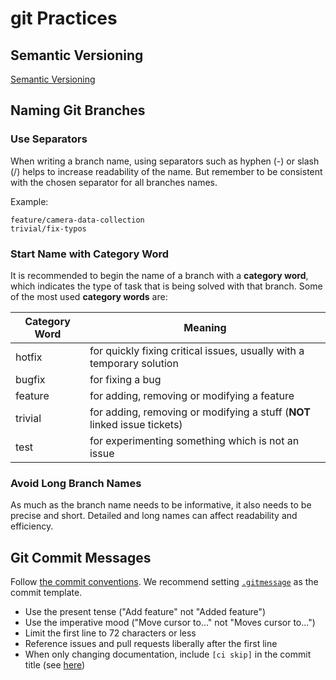 # git Practices

## Semantic Versioning

[Semantic Versioning](https://semver.org/lang/ja/)

## Naming Git Branches

### Use Separators

When writing a branch name, using separators such as hyphen (-) or slash (/) helps
to increase readability of the name. But remember to be consistent with the chosen
separator for all branches names.

Example:

```console
feature/camera-data-collection
trivial/fix-typos
```

### Start Name with Category Word

It is recommended to begin the name of a branch with a **category word**, which indicates
the type of task that is being solved with that branch. Some of the most used
**category words** are:

| Category Word | Meaning                                                                  |
| ------------- | ------------------------------------------------------------------------ |
| hotfix        | for quickly fixing critical issues, usually with a temporary solution    |
| bugfix        | for fixing a bug                                                         |
| feature       | for adding, removing or modifying a feature                              |
| trivial       | for adding, removing or modifying a stuff (**NOT** linked issue tickets) |
| test          | for experimenting something which is not an issue                        |

### Avoid Long Branch Names

As much as the branch name needs to be informative, it also needs to be precise
and short. Detailed and long names can affect readability and efficiency.

## Git Commit Messages

Follow [the commit conventions](https://www.conventionalcommits.org/en/).
We recommend setting [`.gitmessage`](https://github.com/nino-kin/craft/blob/main/.gitmessage)
as the commit template.

- Use the present tense ("Add feature" not "Added feature")
- Use the imperative mood ("Move cursor to..." not "Moves cursor to...")
- Limit the first line to 72 characters or less
- Reference issues and pull requests liberally after the first line
- When only changing documentation, include `[ci skip]` in the commit title
  (see [here](https://docs.github.com/en/actions/managing-workflow-runs/skipping-workflow-runs))
